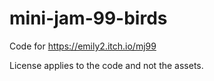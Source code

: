 # mini-jam-99-birds
Code for https://emily2.itch.io/mj99

License applies to the code and not the assets.
